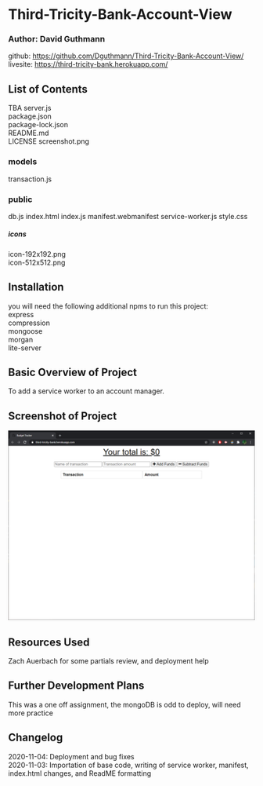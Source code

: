 # Third-Tricity-Bank-Account-View

### Author: David Guthmann

github: https://github.com/Dguthmann/Third-Tricity-Bank-Account-View/  
livesite: https://third-tricity-bank.herokuapp.com/  


## List of Contents

TBA
server.js  
package.json  
package-lock.json  
README.md  
LICENSE
screenshot.png
### models  
transaction.js  
### public
db.js
index.html
index.js
manifest.webmanifest
service-worker.js
style.css
##### icons  
icon-192x192.png  
icon-512x512.png  




## Installation
you will need the following additional npms to run this project:  
express  
compression  
mongoose  
morgan  
lite-server  


## Basic Overview of Project

To add a service worker to an account manager. 


## Screenshot of Project

![Site Screenshot](screenshot.png)  



## Resources Used

Zach Auerbach for some partials review, and deployment help  


## Further Development Plans

This was a one off assignment, the mongoDB is odd to deploy, will need more practice


## Changelog
2020-11-04: Deployment and bug fixes  
2020-11-03: Importation of base code, writing of service worker, manifest, index.html changes, and ReadME formatting